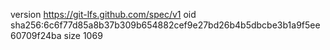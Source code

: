 version https://git-lfs.github.com/spec/v1
oid sha256:6c6f77d85a8b37b309b654882cef9e27bd26b4b5dbcbe3b1a9f5ee60709f24ba
size 1069
